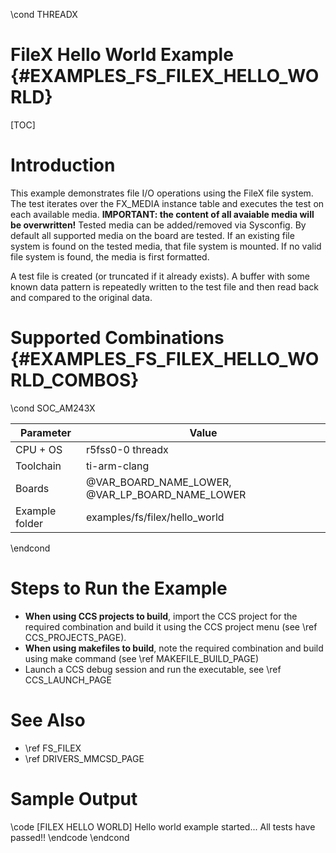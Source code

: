 \cond THREADX
# FileX Hello World Example {#EXAMPLES_FS_FILEX_HELLO_WORLD}

[TOC]

# Introduction

This example demonstrates file I/O operations using the FileX file system. The test iterates over the FX_MEDIA instance table and executes the test on each available media. **IMPORTANT: the content of all avaiable media will be overwritten!**
Tested media can be added/removed via Sysconfig. By default all supported media on the board are tested. If an existing file system is found on the tested media, that file system is mounted. If no valid file system is found, the media is first formatted.

A test file is created (or truncated if it already exists). A buffer with some known data pattern is repeatedly written to the test file and then read back and compared to the original data.

# Supported Combinations {#EXAMPLES_FS_FILEX_HELLO_WORLD_COMBOS}

\cond SOC_AM243X

 Parameter      | Value
 ---------------|-----------
 CPU + OS       | r5fss0-0 threadx
 Toolchain      | ti-arm-clang
 Boards         | @VAR_BOARD_NAME_LOWER, @VAR_LP_BOARD_NAME_LOWER
 Example folder | examples/fs/filex/hello_world

\endcond

# Steps to Run the Example

- **When using CCS projects to build**, import the CCS project for the required combination
  and build it using the CCS project menu (see \ref CCS_PROJECTS_PAGE).
- **When using makefiles to build**, note the required combination and build using
  make command (see \ref MAKEFILE_BUILD_PAGE)
- Launch a CCS debug session and run the executable, see \ref CCS_LAUNCH_PAGE

# See Also

- \ref FS_FILEX
- \ref DRIVERS_MMCSD_PAGE

# Sample Output

\code
[FILEX HELLO WORLD] Hello world example started...
All tests have passed!!
\endcode
\endcond